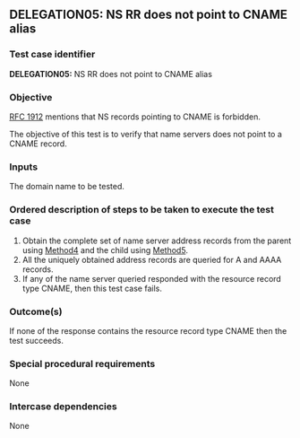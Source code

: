 ## DELEGATION05: NS RR does not point to CNAME alias

### Test case identifier

**DELEGATION05:** NS RR does not point to CNAME alias 

### Objective

[RFC 1912](https://tools.ietf.org/html/rfc1912) mentions that NS records
pointing to CNAME is forbidden. 

The objective of this test is to verify that name servers does not point to
a CNAME record.

### Inputs

The domain name to be tested.

### Ordered description of steps to be taken to execute the test case

1. Obtain the complete set of name server address records from the parent using
   [Method4](../Methods.md) and the child using [Method5](../Methods.md).
2. All the uniquely obtained address records are queried for A and AAAA records.
3. If any of the name server queried responded with the resource record type
   CNAME, then this test case fails.

### Outcome(s)

If none of the response contains the resource record type CNAME then the
test succeeds.

### Special procedural requirements

None

### Intercase dependencies

None

